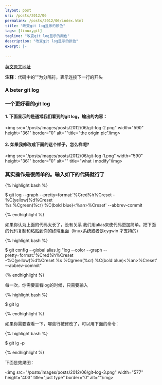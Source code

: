 ```yaml
---
layout: post
uri: /posts/2012/06
permalink: /posts/2012/06/index.html
title: "改变git log显示的颜色"
tags: [linux,git]
tagline: "改变git log显示的颜色"
description: "改变git log显示的颜色"
exerpt: |-

---
```


[英文原文地址](https://coderwall.com/p/euwpig "https://coderwall.com/p/euwpig")

**注释**：代码中的"\"为分隔符，表示连接下一行的开头
<h3>A beter git log</h3>
<h3> 一个更好看的git log </h3>

 <h4>1. 下面显示的是通常我们看到的git log，输出的内容：</h4>

<img src="/posts/images/posts/2012/06/git-log-2.png" width="590" height="361" border="0" alt=""title="the origin pic"/img>

 <h4>2. 如果我修改成下面的这个样子，怎么样呢?</h4>


<img src="/posts/images/posts/2012/06/git-log-1.png" width="590" height="361" border="0" alt="" title="what i modify"/img>


<h3>其实操作是很简单的。输入如下的代码就行了</h3>

 {% highlight bash %}

$ git log --graph --pretty=format:'%Cred%h%Creset -%C(yellow)%d%Creset \
 %s %Cgreen(%cr) %C(bold blue)<%an>%Creset' --abbrev-commit

{% endhighlight %}

 如果你认为上面的代码太长了，没有关系
我们用alias来使代码更加简单。把下面的代码复制和粘贴到你的终端里面（linux系统或者是cygwin 才支持的)

{% highlight bash %}

 $ git config --global alias.lg "log --color --graph --pretty=format:'%Cred%h%Creset \
-%C(yellow)%d%Creset %s %Cgreen(%cr)
 %C(bold blue)<%an>%Creset' --abbrev-commit"

{% endhighlight %}

每一次，你需要查看log的时候，只需要输入

{% highlight bash %}

 $ git lg

{% endhighlight %}

如果你需要查看一下，哪些行被修改了，可以用下面的命令：

{% highlight bash %}

 $ git lg -p 

{% endhighlight %}

下面是效果图：


<img src="/posts/images/posts/2012/06/git-log-3.png" width="577" height="403" title="just type" border="0" alt=""/img>

